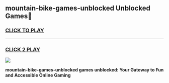 
## mountain-bike-games-unblocked Unblocked Games👋
<h3>
<a href="https://news.freeplayer.one?title=mountain-bike-games-unblocked&ref=16F">CLICK TO PLAY</a></h3>
<hr>

<h3>
<a href="https://news.freeplayer.one?title=mountain-bike-games-unblocked&ref=16F">CLICK 2 PLAY</a>
  
</h3>

<a href="https://news.freeplayer.one?title=mountain-bike-games-unblocked&ref=16F/"><img src="https://clearcache.store/games.png"></a>


**mountain-bike-games-unblocked games unblocked: Your Gateway to Fun and Accessible Online Gaming**
